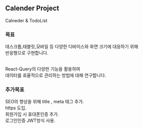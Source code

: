 ## Calender Project

Calneder & TodoList

### 목표

데스크톱,태블릿,모바일 등 다양한 디바이스와 화면 크기에 대응하기 위해<br/>
반응형으로 구현합니다.<br/><br/>

React-Query의 다양한 기능을 활용하여<br/>
데이터를 효율적으로 관리하는 방법에 대해 연구합니다.

### 추가목표

SEO의 향상을 위해 title , meta 태그 추가.<br/>
https 도입.<br/>
회원가입 시 휴대폰인증 추가.<br/>
로그인인증 JWT방식 사용.<br/><br/>
